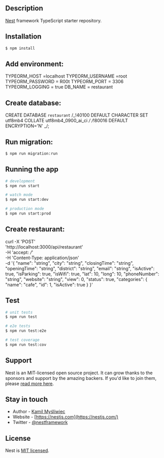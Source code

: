 ## Description

[Nest](https://github.com/nestjs/nest) framework TypeScript starter repository.

## Installation

```bash
$ npm install

```

## Add environment:

TYPEORM_HOST =localhost
TYPEORM_USERNAME =root
TYPEORM_PASSWORD = R00t
TYPEORM_PORT = 3306
TYPEORM_LOGGING = true
DB_NAME = restaurant

## Create database:

CREATE DATABASE `restaurant` /_!40100 DEFAULT CHARACTER SET utf8mb4 COLLATE utf8mb4_0900_ai_ci _/ /_!80016 DEFAULT ENCRYPTION='N' _/;

## Run migration:

```bash
$ npm run migration:run
```

## Running the app

```bash
# development
$ npm run start

# watch mode
$ npm run start:dev

# production mode
$ npm run start:prod
```

## Create restaurant:

curl -X 'POST' \
 'http://localhost:3000/api/restaurant' \
 -H 'accept: _/_' \
 -H 'Content-Type: application/json' \
 -d '{
"name": "string",
"city": "string",
"closingTime": "string",
"openingTime": "string",
"district": "string",
"email": "string",
"isActive": true,
"isParking": true,
"isWifi": true,
"lat": 10,
"long": 10,
"phoneNumber": "string",
"website": "string",
"view": 0,
"status": true,
"categories": {
"name": "cafe",
"id": 1,
"isActive": true
}
}'

## Test

```bash
# unit tests
$ npm run test

# e2e tests
$ npm run test:e2e

# test coverage
$ npm run test:cov
```

## Support

Nest is an MIT-licensed open source project. It can grow thanks to the sponsors and support by the amazing backers. If you'd like to join them, please [read more here](https://docs.nestjs.com/support).

## Stay in touch

- Author - [Kamil Myśliwiec](https://kamilmysliwiec.com)
- Website - [https://nestjs.com](https://nestjs.com/)
- Twitter - [@nestframework](https://twitter.com/nestframework)

## License

Nest is [MIT licensed](LICENSE).
